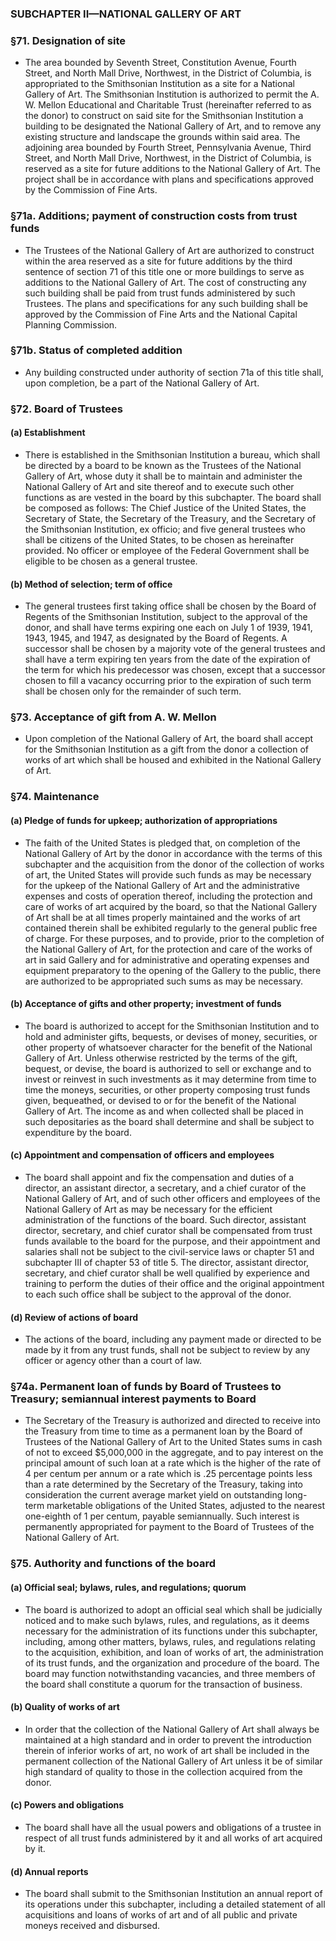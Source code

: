### SUBCHAPTER II—NATIONAL GALLERY OF ART

### §71. Designation of site
* The area bounded by Seventh Street, Constitution Avenue, Fourth Street, and North Mall Drive, Northwest, in the District of Columbia, is appropriated to the Smithsonian Institution as a site for a National Gallery of Art. The Smithsonian Institution is authorized to permit the A. W. Mellon Educational and Charitable Trust (hereinafter referred to as the donor) to construct on said site for the Smithsonian Institution a building to be designated the National Gallery of Art, and to remove any existing structure and landscape the grounds within said area. The adjoining area bounded by Fourth Street, Pennsylvania Avenue, Third Street, and North Mall Drive, Northwest, in the District of Columbia, is reserved as a site for future additions to the National Gallery of Art. The project shall be in accordance with plans and specifications approved by the Commission of Fine Arts.

### §71a. Additions; payment of construction costs from trust funds
* The Trustees of the National Gallery of Art are authorized to construct within the area reserved as a site for future additions by the third sentence of section 71 of this title one or more buildings to serve as additions to the National Gallery of Art. The cost of constructing any such building shall be paid from trust funds administered by such Trustees. The plans and specifications for any such building shall be approved by the Commission of Fine Arts and the National Capital Planning Commission.

### §71b. Status of completed addition
* Any building constructed under authority of section 71a of this title shall, upon completion, be a part of the National Gallery of Art.

### §72. Board of Trustees
#### (a) Establishment
* There is established in the Smithsonian Institution a bureau, which shall be directed by a board to be known as the Trustees of the National Gallery of Art, whose duty it shall be to maintain and administer the National Gallery of Art and site thereof and to execute such other functions as are vested in the board by this subchapter. The board shall be composed as follows: The Chief Justice of the United States, the Secretary of State, the Secretary of the Treasury, and the Secretary of the Smithsonian Institution, ex officio; and five general trustees who shall be citizens of the United States, to be chosen as hereinafter provided. No officer or employee of the Federal Government shall be eligible to be chosen as a general trustee.

#### (b) Method of selection; term of office
* The general trustees first taking office shall be chosen by the Board of Regents of the Smithsonian Institution, subject to the approval of the donor, and shall have terms expiring one each on July 1 of 1939, 1941, 1943, 1945, and 1947, as designated by the Board of Regents. A successor shall be chosen by a majority vote of the general trustees and shall have a term expiring ten years from the date of the expiration of the term for which his predecessor was chosen, except that a successor chosen to fill a vacancy occurring prior to the expiration of such term shall be chosen only for the remainder of such term.

### §73. Acceptance of gift from A. W. Mellon
* Upon completion of the National Gallery of Art, the board shall accept for the Smithsonian Institution as a gift from the donor a collection of works of art which shall be housed and exhibited in the National Gallery of Art.

### §74. Maintenance
#### (a) Pledge of funds for upkeep; authorization of appropriations
* The faith of the United States is pledged that, on completion of the National Gallery of Art by the donor in accordance with the terms of this subchapter and the acquisition from the donor of the collection of works of art, the United States will provide such funds as may be necessary for the upkeep of the National Gallery of Art and the administrative expenses and costs of operation thereof, including the protection and care of works of art acquired by the board, so that the National Gallery of Art shall be at all times properly maintained and the works of art contained therein shall be exhibited regularly to the general public free of charge. For these purposes, and to provide, prior to the completion of the National Gallery of Art, for the protection and care of the works of art in said Gallery and for administrative and operating expenses and equipment preparatory to the opening of the Gallery to the public, there are authorized to be appropriated such sums as may be necessary.

#### (b) Acceptance of gifts and other property; investment of funds
* The board is authorized to accept for the Smithsonian Institution and to hold and administer gifts, bequests, or devises of money, securities, or other property of whatsoever character for the benefit of the National Gallery of Art. Unless otherwise restricted by the terms of the gift, bequest, or devise, the board is authorized to sell or exchange and to invest or reinvest in such investments as it may determine from time to time the moneys, securities, or other property composing trust funds given, bequeathed, or devised to or for the benefit of the National Gallery of Art. The income as and when collected shall be placed in such depositaries as the board shall determine and shall be subject to expenditure by the board.

#### (c) Appointment and compensation of officers and employees
* The board shall appoint and fix the compensation and duties of a director, an assistant director, a secretary, and a chief curator of the National Gallery of Art, and of such other officers and employees of the National Gallery of Art as may be necessary for the efficient administration of the functions of the board. Such director, assistant director, secretary, and chief curator shall be compensated from trust funds available to the board for the purpose, and their appointment and salaries shall not be subject to the civil-service laws or chapter 51 and subchapter III of chapter 53 of title 5. The director, assistant director, secretary, and chief curator shall be well qualified by experience and training to perform the duties of their office and the original appointment to each such office shall be subject to the approval of the donor.

#### (d) Review of actions of board
* The actions of the board, including any payment made or directed to be made by it from any trust funds, shall not be subject to review by any officer or agency other than a court of law.

### §74a. Permanent loan of funds by Board of Trustees to Treasury; semiannual interest payments to Board
* The Secretary of the Treasury is authorized and directed to receive into the Treasury from time to time as a permanent loan by the Board of Trustees of the National Gallery of Art to the United States sums in cash of not to exceed $5,000,000 in the aggregate, and to pay interest on the principal amount of such loan at a rate which is the higher of the rate of 4 per centum per annum or a rate which is .25 percentage points less than a rate determined by the Secretary of the Treasury, taking into consideration the current average market yield on outstanding long-term marketable obligations of the United States, adjusted to the nearest one-eighth of 1 per centum, payable semiannually. Such interest is permanently appropriated for payment to the Board of Trustees of the National Gallery of Art.

### §75. Authority and functions of the board
#### (a) Official seal; bylaws, rules, and regulations; quorum
* The board is authorized to adopt an official seal which shall be judicially noticed and to make such bylaws, rules, and regulations, as it deems necessary for the administration of its functions under this subchapter, including, among other matters, bylaws, rules, and regulations relating to the acquisition, exhibition, and loan of works of art, the administration of its trust funds, and the organization and procedure of the board. The board may function notwithstanding vacancies, and three members of the board shall constitute a quorum for the transaction of business.

#### (b) Quality of works of art
* In order that the collection of the National Gallery of Art shall always be maintained at a high standard and in order to prevent the introduction therein of inferior works of art, no work of art shall be included in the permanent collection of the National Gallery of Art unless it be of similar high standard of quality to those in the collection acquired from the donor.

#### (c) Powers and obligations
* The board shall have all the usual powers and obligations of a trustee in respect of all trust funds administered by it and all works of art acquired by it.

#### (d) Annual reports
* The board shall submit to the Smithsonian Institution an annual report of its operations under this subchapter, including a detailed statement of all acquisitions and loans of works of art and of all public and private moneys received and disbursed.